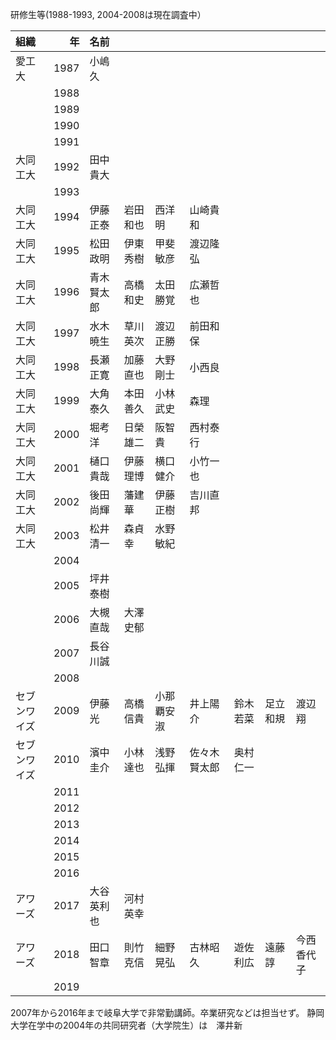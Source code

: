 研修生等(1988-1993, 2004-2008は現在調査中）

| 組織| 年 |名前  |  |  |  |  |  |  |
|:--|--:|:--|:--|:--|:--|:--|:--|:--|
| 愛工大 | 1987 | 小嶋久 |  |  |  |  |  |  |
|  | 1988 |  |  |  |  |  |  |  |
|  | 1989 |  |  |  |  |  |  |  |
|  | 1990 |  |  |  |  |  |  |  |
|  | 1991 |  |  |  |  |  |  |  |
| 大同工大 | 1992 | 田中貴大 |  |  |  |  |  |  |
|  | 1993 |  |  |  |  |  |  |  |
| 大同工大 | 1994 | 伊藤正泰 | 岩田和也 | 西洋明 | 山崎貴和 |  |  |  |
| 大同工大 | 1995 | 松田政明 | 伊東秀樹 | 甲斐敏彦 | 渡辺隆弘 |  |  |  |
| 大同工大 | 1996 | 青木賢太郎 | 高橋和史 | 太田勝覚 | 広瀬哲也 |  |  |  |
| 大同工大 | 1997 | 水木暁生 | 草川英次 | 渡辺正勝 | 前田和保 |  |  |  |
| 大同工大 | 1998 | 長瀬正寛 | 加藤直也 | 大野剛士 | 小西良 |  |  |  |
| 大同工大 | 1999 | 大角泰久 | 本田善久 | 小林武史 | 森理 |  |  |  |
| 大同工大 | 2000 | 堀考洋 | 日榮雄二 | 阪智貴 | 西村泰行 |  |  |  |
| 大同工大 | 2001 | 樋口貴哉 | 伊藤理博 | 横口健介 | 小竹一也 |  |  |  |
| 大同工大 | 2002 | 後田尚輝 | 藩建華 | 伊藤正樹 | 吉川直邦 |  |  |  |
| 大同工大 | 2003 | 松井清一 | 森貞幸 | 水野敏紀 |  |  |  |  |
|  | 2004 |  |  |  |  |  |  | |
|  | 2005 |坪井泰樹|  |  |  |  |  |  |
|  | 2006 | 大槻直哉 | 大澤史郁 |  |  |  |  |  |
|  | 2007 | 長谷川誠 |  |  |  |  |  |  |
|  | 2008 |  |  |  |  |  |  |  |
| セブンワイズ | 2009 | 伊藤光 | 高橋信貴 | 小那覇安淑 | 井上陽介 | 鈴木若菜 | 足立和規 | 渡辺翔 |
| セブンワイズ | 2010 | 濱中圭介 | 小林達也 | 浅野弘揮 | 佐々木賢太郎 | 奥村仁一 |  |  |
|  | 2011 |  |  |  |  |  |  |  |
|  | 2012 |  |  |  |  |  |  |  |
|  | 2013 |  |  |  |  |  |  |  |
|  | 2014 |  |  |  |  |  |  |  |
|  | 2015 |  |  |  |  |  |  |  |
|  | 2016 |  |  |  |  |  |  |  |
| アワーズ | 2017 | 大谷英利也 | 河村英幸 |  |  |  |  |  |
| アワーズ | 2018 | 田口智章 | 則竹克信 | 細野晃弘 | 古林昭久 | 遊佐利広 | 遠藤諄 | 今西香代子 |
|  | 2019 |  |  |  |  |  |  |  |

2007年から2016年まで岐阜大学で非常勤講師。卒業研究などは担当せず。
静岡大学在学中の2004年の共同研究者（大学院生）は　澤井新
